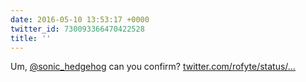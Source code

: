 ```yaml
---
date: 2016-05-10 13:53:17 +0000
twitter_id: 730093366470422528
title: ''
---
```


<!-- Tweet at https://twitter.com/statuses/ is either deleted or protected. -->

Um, [@sonic_hedgehog](https://twitter.com/sonic_hedgehog) can you confirm? [twitter.com/rofyte/status/…](https://twitter.com/rofyte/status/730012395477831681)
